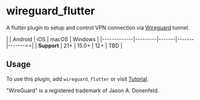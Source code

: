 
# wireguard_flutter

A flutter plugin to setup and control VPN connection via [Wireguard](https://www.wireguard.com/) tunnel.

|             | Android | iOS   | macOS | Windows |
|-------------|---------|-------|-------|-------==|
| **Support** | 21+     | 15.0+ | 12+   | TBD     |

## Usage

To use this plugin, add `wireguard_flutter` or visit  [Tutorial](https://flutterflux.com/).

"WireGuard" is a registered trademark of Jason A. Donenfeld.